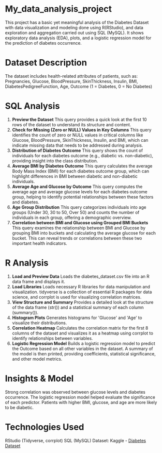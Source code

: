 # My_data_analysis_project
This project has a basic yet meaningful analysis of the Diabetes Dataset with data visualization and modeling done using R(RStudio), and data exploration and aggregation carried out using SQL (MySQL). It shows exploratory data analysis (EDA), plots, and a logistic regression model for the prediction of diabetes occurrence.

# Dataset Description
The dataset includes health-related attributes of patients, such as: Pregnancies, Glucose, BloodPressure, SkinThickness, Insulin, BMI, DiabetesPedigreeFunction, Age, 
Outcome (1 = Diabetes, 0 = No Diabetes)

# SQL Analysis
1. **Preview the Dataset**
This query provides a quick look at the first 10 rows of the dataset to understand its structure and content.
2. **Check for Missing (Zero or NULL) Values in Key Columns**
This query identifies the count of zero or NULL values in critical columns like Glucose, BloodPressure, SkinThickness, Insulin, and BMI, which can indicate missing data that needs to be addressed during analysis.
3. **Distribution of Diabetes Outcome**
This query shows the count of individuals for each diabetes outcome (e.g., diabetic vs. non-diabetic), providing insight into the class distribution.
4. **Average BMI by Diabetes Outcome**
This query calculates the average Body Mass Index (BMI) for each diabetes outcome group, which can highlight differences in BMI between diabetic and non-diabetic individuals.
5. **Average Age and Glucose by Outcome**
This query computes the average age and average glucose levels for each diabetes outcome group, helping to identify potential relationships between these factors and diabetes.
6. **Age Group Distribution**
This query categorizes individuals into age groups (Under 30, 30 to 50, Over 50) and counts the number of individuals in each group, offering a demographic overview.
7. **Correlation between BMI and Glucose using Grouped BMI Buckets**
This query examines the relationship between BMI and Glucose by grouping BMI into buckets and calculating the average glucose for each bucket. This can reveal trends or correlations between these two important health indicators.

# R Analysis
1. **Load and Preview Data**
Loads the diabetes_dataset.csv file into an R data frame and displays it.
2. **Load Libraries**
Loads necessary R libraries for data manipulation and visualization. tidyverse is a collection of essential R packages for data science, and corrplot is used for visualizing
correlation matrices.
3. **View Structure and Summary**
Provides a detailed look at the structure of the data frame (str()) and a statistical summary of each column (summary()).
4. **Histogram Plots**
Generates histograms for 'Glucose' and 'Age' to visualize their distributions.
5. **Correlation Heatmap**
Calculates the correlation matrix for the first 8 columns of the dataset and visualizes it as a heatmap using corrplot to identify relationships between variables.
6. **Logistic Regression Model**
Builds a logistic regression model to predict the Outcome based on all other variables in the dataset. A summary of the model is then printed, providing coefficients,
statistical significance, and other model metrics.

# Insights & Model
Strong correlation was observed between glucose levels and diabetes occurrence.
The logistic regression model helped evaluate the significance of each predictor.
Patients with higher BMI, glucose, and age are more likely to be diabetic.

# Technologies Used
RStudio (Tidyverse, corrplot)
SQL (MySQL)
Dataset: Kaggle - [Diabetes Dataset](https://www.kaggle.com/datasets/uciml/pima-indians-diabetes-database)

